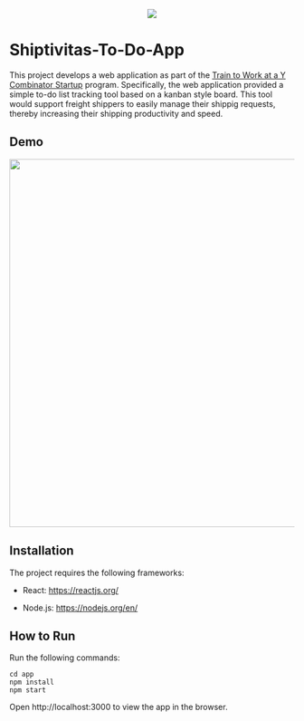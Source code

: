 <p align="center">
  <a href="https://www.insidesherpa.com/virtual-internships/prototype/oRMogWRHeewqHzA7u/College%20Students%3A%20Learn%20how%20to%20work%20at%20a%20YC%20startup">
  <img src="https://s3-ap-southeast-2.amazonaws.com/insidesherpa-assets/yc/yc-blade.png"></a>
</p>

# Shiptivitas-To-Do-App

This project develops a web application as part of the [Train to Work at a Y Combinator Startup](https://www.insidesherpa.com/virtual-internships/prototype/oRMogWRHeewqHzA7u/College-students%3A-Learn-how-to-work-at-a-YC-startup-) program. Specifically, the web application provided a simple to-do list tracking tool based on a kanban style board. This tool would support freight shippers to easily manage their shippig requests, thereby increasing their shipping productivity and speed.

## Demo

<p align="center">
  <img src="https://user-images.githubusercontent.com/46636857/92833858-2c28d300-f38e-11ea-8f2c-b58d554a381d.gif" width="650">
</p>

## Installation

The project requires the following frameworks:

- React: https://reactjs.org/

- Node.js: https://nodejs.org/en/

## How to Run

Run the following commands:

```
cd app
npm install
npm start
```

Open http://localhost:3000 to view the app in the browser.
